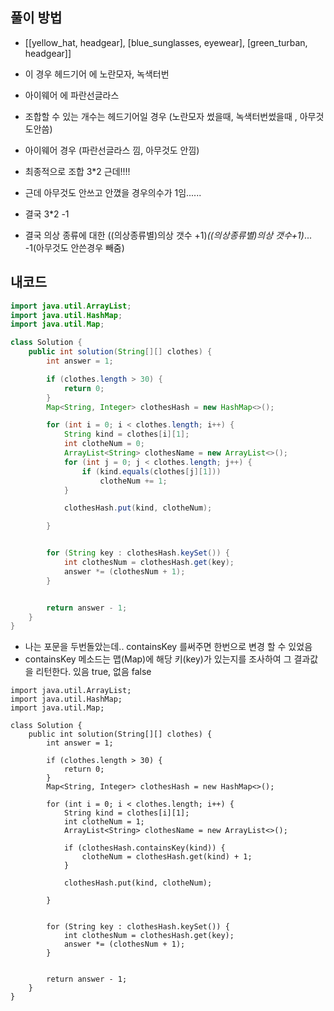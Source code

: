 ## 풀이 방법
- [[yellow_hat, headgear], [blue_sunglasses, eyewear], [green_turban, headgear]]
- 이 경우 헤드기어 에 노란모자, 녹색터번
- 아이웨어 에 파란선글라스
- 조합할 수 있는 개수는 헤드기어일 경우 (노란모자 썼을때, 녹색터번썼을때 , 아무것도안씀)
- 아이웨어 경우 (파란선글라스 낌, 아무것도 안낌)
- 최종적으로 조합 3*2 근데!!!!
- 근데 아무것도 안쓰고 안꼈을 경우의수가 1임......
- 결국 3*2 -1 

- 결국 의상 종류에 대한  ((의상종류별)의상 갯수 +1)*((의상종류별)의상 갯수+1)*... -1(아무것도 안쓴경우 빼줌)
 



## 내코드
~~~ java
import java.util.ArrayList;
import java.util.HashMap;
import java.util.Map;

class Solution {
    public int solution(String[][] clothes) {
        int answer = 1;

        if (clothes.length > 30) {
            return 0;
        }
        Map<String, Integer> clothesHash = new HashMap<>();

        for (int i = 0; i < clothes.length; i++) {
            String kind = clothes[i][1];
            int clotheNum = 0;
            ArrayList<String> clothesName = new ArrayList<>();
            for (int j = 0; j < clothes.length; j++) {
                if (kind.equals(clothes[j][1]))
                    clotheNum += 1;
            }

            clothesHash.put(kind, clotheNum);

        }


        for (String key : clothesHash.keySet()) {
            int clothesNum = clothesHash.get(key);
            answer *= (clothesNum + 1);
        }


        return answer - 1;
    }
}
~~~

- 나는 포문을 두번돌았는데.. containsKey 를써주면 한번으로 변경 할 수 있었음
- containsKey 메소드는 맵(Map)에 해당 키(key)가 있는지를 조사하여 그 결과값을 리턴한다. 있음 true, 없음 false

~~~
import java.util.ArrayList;
import java.util.HashMap;
import java.util.Map;

class Solution {
    public int solution(String[][] clothes) {
        int answer = 1;

        if (clothes.length > 30) {
            return 0;
        }
        Map<String, Integer> clothesHash = new HashMap<>();

        for (int i = 0; i < clothes.length; i++) {
            String kind = clothes[i][1];
            int clotheNum = 1;
            ArrayList<String> clothesName = new ArrayList<>();

            if (clothesHash.containsKey(kind)) {
                clotheNum = clothesHash.get(kind) + 1;
            }

            clothesHash.put(kind, clotheNum);

        }


        for (String key : clothesHash.keySet()) {
            int clothesNum = clothesHash.get(key);
            answer *= (clothesNum + 1);
        }


        return answer - 1;
    }
}
~~~
